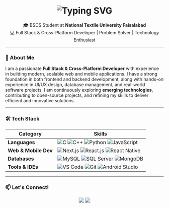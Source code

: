 <!-- Animated Typing Header -->
<h1 align="center">
  <img src="https://readme-typing-svg.herokuapp.com?font=Fira+Code&size=28&duration=2500&pause=1000&color=00F5FF&center=true&vCenter=true&width=700&lines=👋+Hi%2C+I'm+Muhammad+Haroon+Iftikhar;💻+Full+Stack+%26+Cross-Platform+Developer;⚛️+React.JS+Next.JS+%26+React+Native;🚀+Always+Exploring+New+Technologies;🔥+Let's+Build+Innovative+Solutions" alt="Typing SVG" />
</h1>

<p align="center">
  🎓 BSCS Student at <strong>National Textile University Faisalabad</strong> <br/>
  💻 Full Stack & Cross-Platform Developer | Problem Solver | Technology Enthusiast
</p>

---

### 🚀 About Me
I am a passionate **Full Stack & Cross-Platform Developer** with experience in building modern, scalable web and mobile applications. I have a strong foundation in both frontend and backend development, along with hands-on experience in UI/UX design, database management, and real-world software projects. I am continuously exploring **emerging technologies**, contributing to open-source projects, and refining my skills to deliver efficient and innovative solutions.  

---

### 🛠️ Tech Stack

| Category           | Skills                                                                 |
|-------------------|------------------------------------------------------------------------|
| **Languages**       | ![C](https://img.shields.io/badge/-C-blue?style=flat) ![C++](https://img.shields.io/badge/-C++-00599C?style=flat) ![Python](https://img.shields.io/badge/-Python-3776AB?style=flat&logo=python) ![JavaScript](https://img.shields.io/badge/-JavaScript-F7DF1E?style=flat&logo=javascript) |
| **Web & Mobile Dev** | ![Next.js](https://img.shields.io/badge/-Next.js-000?style=flat&logo=nextdotjs) ![React.js](https://img.shields.io/badge/-React.js-61DAFB?style=flat&logo=react) ![React Native](https://img.shields.io/badge/-React%20Native-61DAFB?style=flat&logo=react) |
| **Databases**       | ![MySQL](https://img.shields.io/badge/-MySQL-4479A1?style=flat&logo=mysql&logoColor=white) ![SQL Server](https://img.shields.io/badge/-SQL%20Server-CC2927?style=flat&logo=microsoftsqlserver&logoColor=white) ![MongoDB](https://img.shields.io/badge/-MongoDB-47A248?style=flat&logo=mongodb&logoColor=white) |
| **Tools & IDEs**    | ![VS Code](https://img.shields.io/badge/-VS%20Code-007ACC?style=flat&logo=visualstudiocode) ![Git](https://img.shields.io/badge/-Git-F05032?style=flat&logo=git) ![Android Studio](https://img.shields.io/badge/-Android%20Studio-3DDC84?style=flat&logo=androidstudio&logoColor=white) |

---

### 📫 Let's Connect!

<p align="center">
  <a href="https://www.linkedin.com/in/haroon199/" target="_blank"><img src="https://img.shields.io/badge/LinkedIn-blue?style=flat&logo=linkedin" /></a>
  <a href="mailto:harooniftikhar699@gmail.com"><img src="https://img.shields.io/badge/Email-D14836?style=flat&logo=gmail&logoColor=white"/></a>
</p>
